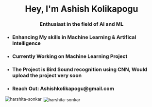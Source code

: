 <h1 align="center">Hey, I'm Ashish Kolikapogu </h1>
<h3 align="center">Enthusiast in the field of AI and ML</h3>

- <h3>Enhancing My skills in  Machine Learning & Artifical Intelligence</h3>

- <h3>Currently Working on Machine Learning Project</h3>

- <h3>The Project is Bird Sound recognition using CNN, Would upload the project very soon</h3>

- <h3>Reach Out: Ashishkolikapogu@gmail.com</h3>

<p><img align="left" src="https://github-readme-stats.vercel.app/api/top-langs?username=harshita-sonkar&show_icons=true&locale=en&layout=compact" alt="harshita-sonkar" /></p>

<p>&nbsp;<img align="center" src="https://github-readme-stats.vercel.app/api?username=harshita-sonkar&show_icons=true&theme=tokyonight&locale=en" alt="harshita-sonkar" /></p>

